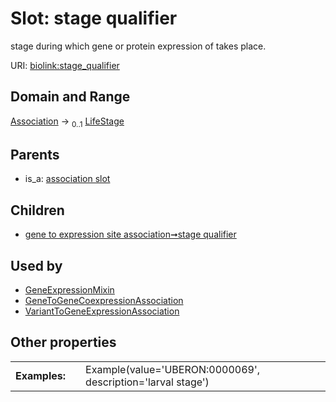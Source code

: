 
# Slot: stage qualifier


stage during which gene or protein expression of takes place.

URI: [biolink:stage_qualifier](https://w3id.org/biolink/vocab/stage_qualifier)


## Domain and Range

[Association](Association.md) &#8594;  <sub>0..1</sub> [LifeStage](LifeStage.md)

## Parents

 *  is_a: [association slot](association_slot.md)

## Children

 *  [gene to expression site association➞stage qualifier](gene_to_expression_site_association_stage_qualifier.md)

## Used by

 * [GeneExpressionMixin](GeneExpressionMixin.md)
 * [GeneToGeneCoexpressionAssociation](GeneToGeneCoexpressionAssociation.md)
 * [VariantToGeneExpressionAssociation](VariantToGeneExpressionAssociation.md)

## Other properties

|  |  |  |
| --- | --- | --- |
| **Examples:** | | Example(value='UBERON:0000069', description='larval stage') |

